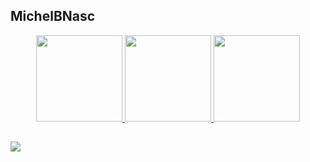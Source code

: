 ## MichelBNasc
<div align="center">
  <a href="https://github.com/MichelBNasc">
  <img height="138em"src="https://media.discordapp.net/attachments/952959093923004497/952968355185315961/01052e0aae43d0148ad741030ddd1a18.gif">
  <img height="138em" src="https://github-readme-stats.vercel.app/api?username=MichelBNasc&show_icons=true&theme=calm&include_all_commits=true&count_private=true"/>
  <img height="138em" src="https://github-readme-stats.vercel.app/api/top-langs/?username=MichelBNasc&layout=compact&langs_count=7&theme=calm"/>
</div>

  
  
  ##
  

  <a href="https://www.linkedin.com/in/michel-batista-do-nascimento-906497208/" target="_blank"><img src="https://img.shields.io/badge/-LinkedIn-%230077B5?style=for-the-badge&logo=linkedin&logoColor=white" target="_blank"></a> 
